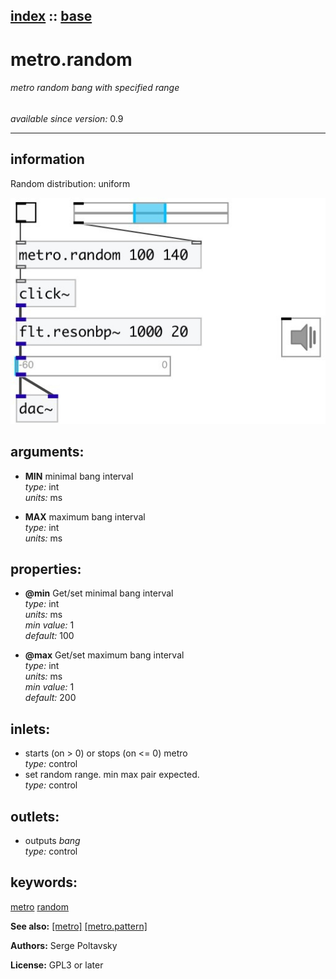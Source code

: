 [index](index.html) :: [base](category_base.html)
---

# metro.random

###### metro random bang with specified range

*available since version:* 0.9

---


## information
Random distribution: uniform



[![example](../examples/img/metro.random.jpg)](../examples/pd/metro.random.pd)



## arguments:

* **MIN**
minimal bang interval<br>
_type:_ int<br>
_units:_ ms<br>

* **MAX**
maximum bang interval<br>
_type:_ int<br>
_units:_ ms<br>





## properties:

* **@min** 
Get/set minimal bang interval<br>
_type:_ int<br>
_units:_ ms<br>
_min value:_ 1<br>
_default:_ 100<br>

* **@max** 
Get/set maximum bang interval<br>
_type:_ int<br>
_units:_ ms<br>
_min value:_ 1<br>
_default:_ 200<br>



## inlets:

* starts (on &gt; 0) or stops (on &lt;= 0) metro<br>
_type:_ control
* set random range. min max pair expected.<br>
_type:_ control



## outlets:

* outputs *bang*<br>
_type:_ control



## keywords:

[metro](keywords/metro.html)
[random](keywords/random.html)



**See also:**
[\[metro\]](metro.html)
[\[metro.pattern\]](metro.pattern.html)




**Authors:** Serge Poltavsky




**License:** GPL3 or later





